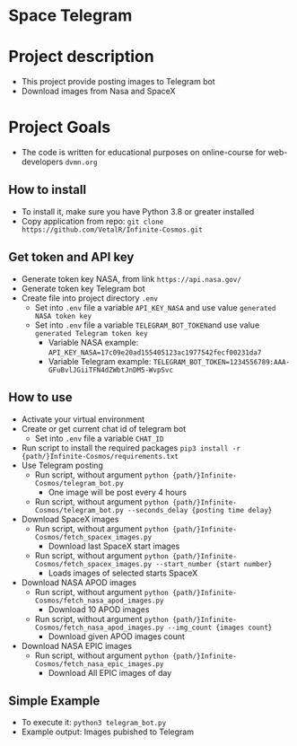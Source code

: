 # Space Telegram

# Project description
* This project provide posting images to Telegram bot
* Download images from Nasa and SpaceX

# Project Goals
* The code is written for educational purposes on online-course for web-developers `dvmn.org`

## How to install
* To install it, make sure you have Python 3.8 or greater installed
* Copy application from repo: 
`git clone https://github.com/VetalR/Infinite-Cosmos.git`

## Get token and API key
* Generate token key NASA, from link `https://api.nasa.gov/`
* Generate token key Telegram bot
* Create file into project directory `.env`
  * Set into `.env` file a variable `API_KEY_NASA` and use value `generated NASA token key`
  * Set into `.env` file a variable `TELEGRAM_BOT_TOKEN`and use value `generated Telegram token key`
    * Variable NASA example: `API_KEY_NASA=17c09e20ad155405123ac1977542fecf00231da7`
    * Variable Telegram example: `TELEGRAM_BOT_TOKEN=1234556789:AAA-GFuBvlJGiiTFN4dZWbtJnDM5-WvpSvc`

## How to use
* Activate your virtual environment
* Create or get current chat id of telegram bot 
  * Set into `.env` file a variable `CHAT_ID`
* Run script to install the required packages `pip3 install -r {path/}Infinite-Cosmos/requirements.txt`
* Use Telegram posting
  * Run script, without argument ``python {path/}Infinite-Cosmos/telegram_bot.py``
    * One image will be post every 4 hours
  * Run script, without argument ``python {path/}Infinite-Cosmos/telegram_bot.py --seconds_delay {posting time delay}``
* Download SpaceX images
  * Run script, without argument ``python {path/}Infinite-Cosmos/fetch_spacex_images.py``
    * Download last SpaceX start images
  * Run script, without argument ``python {path/}Infinite-Cosmos/fetch_spacex_images.py --start_number {start number}``
    * Loads images of selected starts SpaceX
* Download NASA APOD images
  * Run script, without argument ``python {path/}Infinite-Cosmos/fetch_nasa_apod_images.py``
    * Download 10 APOD images
  * Run script, without argument ``python {path/}Infinite-Cosmos/fetch_nasa_apod_images.py --img_count {images count}``
    * Download given APOD images count
* Download NASA EPIC images
  * Run script, without argument ``python {path/}Infinite-Cosmos/fetch_nasa_epic_images.py``
    * Download All EPIC images of day

## Simple Example
* To execute it: ``python3 telegram_bot.py``
* Example output: Images pubished to Telegram